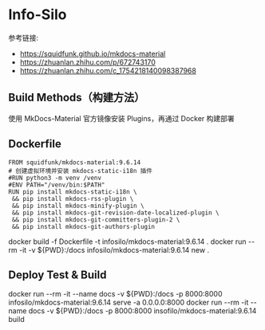 # Info-Silo

参考链接:
- https://squidfunk.github.io/mkdocs-material
- https://zhuanlan.zhihu.com/p/672743170
- https://zhuanlan.zhihu.com/c_1754218140098387968 

## Build Methods（构建方法）

使用 MkDocs-Material 官方镜像安装 Plugins，再通过 Docker 构建部署

## Dockerfile
```
FROM squidfunk/mkdocs-material:9.6.14
# 创建虚拟环境并安装 mkdocs-static-i18n 插件
#RUN python3 -m venv /venv
#ENV PATH="/venv/bin:$PATH"
RUN pip install mkdocs-static-i18n \
 && pip install mkdocs-rss-plugin \
 && pip install mkdocs-minify-plugin \
 && pip install mkdocs-git-revision-date-localized-plugin \
 && pip install mkdocs-git-committers-plugin-2 \
 && pip install mkdocs-git-authors-plugin
```

docker build -f Dockerfile -t infosilo/mkdocs-material:9.6.14 .
docker run --rm -it -v ${PWD}:/docs infosilo/mkdocs-material:9.6.14 new .

## Deploy Test & Build
docker run --rm -it --name docs -v ${PWD}:/docs -p 8000:8000 infosilo/mkdocs-material:9.6.14 serve -a 0.0.0.0:8000
docker run --rm -it --name docs -v ${PWD}:/docs -p 8000:8000 insofilo/mkdocs-material:9.6.14 build
